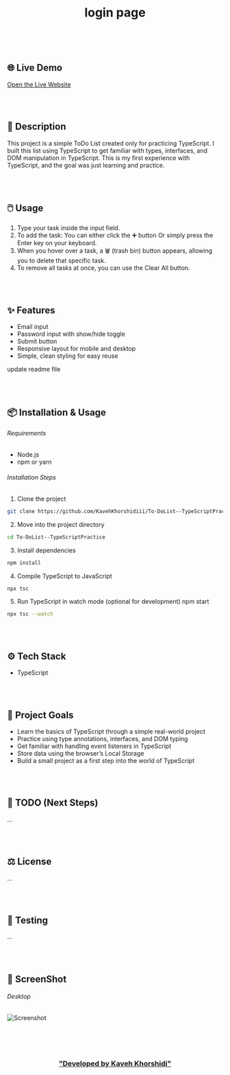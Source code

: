 



<h1 align="center">login page</h1>


<br/>
<br/>
<br/>


## 🌐 Live Demo  

[Open the Live Website](https://to-do-list-type-script-practice.vercel.app/)


<br/>
<br/>


## 📄 Description

This project is a simple ToDo List created only for practicing TypeScript.
I built this list using TypeScript to get familiar with types, interfaces, and DOM manipulation in TypeScript.
This is my first experience with TypeScript, and the goal was just learning and practice.


<br/>
<br/>


## 🖱️ Usage

1. Type your task inside the input field.
2. To add the task: You can either click the ➕ button Or simply press the Enter key on your keyboard.
3. When you hover over a task, a 🗑 (trash bin) button appears, allowing you to delete that specific task.
4. To remove all tasks at once, you can use the Clear All button.


<br/>
<br/>


## ✨ Features

- Email input
- Password input with show/hide toggle
- Submit button
- Responsive layout for mobile and desktop
- Simple, clean styling for easy reuse

update readme file

<br/>
<br/>


## 📦 Installation & Usage

###### Requirements 
- Node.js 
- npm or yarn

###### Installation Steps 

1. Clone the project 
```bash
git clone https://github.com/KavehKhorshidiii/To-DoList--TypeScriptPractice.git
```
2. Move into the project directory
```bash
cd To-DoList--TypeScriptPractice
```
3. Install dependencies
```bash
npm install
```
4. Compile TypeScript to JavaScript
```bash
npx tsc
```
5. Run TypeScript in watch mode (optional for development)
npm start
```bash
npx tsc --watch
```


<br/>
<br/>


## ⚙️ Tech Stack

- TypeScript


<br/>
<br/>


## 🎯 Project Goals

- Learn the basics of TypeScript through a simple real-world project
- Practice using type annotations, interfaces, and DOM typing
- Get familiar with handling event listeners in TypeScript
- Store data using the browser’s Local Storage
- Build a small project as a first step into the world of TypeScript


<br/>
<br/>


## 📌 TODO (Next Steps)
...

<br/>
<br/>


## ⚖️ License
...


<br/>
<br/>


## 🧪 Testing
...


<br/>
<br/>


## 🌌 ScreenShot

###### Desktop

![Screenshot](./public/images/Image.png)

<br/>


<br/>
<br/>


<h3 align="center">

<a href="https://github.com/Kaveh-Khorshidi" >
"Developed  by  Kaveh Khorshidi"
</a>

</h3>

